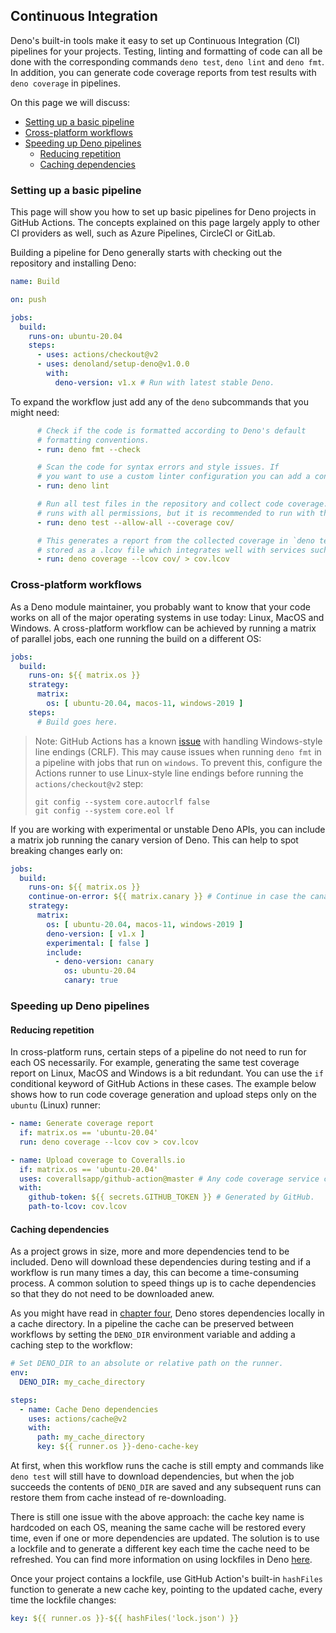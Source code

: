 ## Continuous Integration

Deno's built-in tools make it easy to set up Continuous Integration (CI)
pipelines for your projects. Testing, linting and formatting of code can all be
done with the corresponding commands `deno test`, `deno lint` and `deno fmt`. In
addition, you can generate code coverage reports from test results with
`deno coverage` in pipelines.

On this page we will discuss:

- [Setting up a basic pipeline](#setting-up-a-basic-pipeline)
- [Cross-platform workflows](#cross-platform-workflows)
- [Speeding up Deno pipelines](#speeding-up-deno-pipelines)
  - [Reducing repetition](#reducing-repetition)
  - [Caching dependencies](#caching-dependencies)

### Setting up a basic pipeline

This page will show you how to set up basic pipelines for Deno projects in
GitHub Actions. The concepts explained on this page largely apply to other CI
providers as well, such as Azure Pipelines, CircleCI or GitLab.

Building a pipeline for Deno generally starts with checking out the repository
and installing Deno:

```yaml
name: Build

on: push

jobs:
  build:
    runs-on: ubuntu-20.04
    steps:
      - uses: actions/checkout@v2
      - uses: denoland/setup-deno@v1.0.0
        with:
          deno-version: v1.x # Run with latest stable Deno.
```

To expand the workflow just add any of the `deno` subcommands that you might
need:

```yaml
      # Check if the code is formatted according to Deno's default
      # formatting conventions.
      - run: deno fmt --check

      # Scan the code for syntax errors and style issues. If
      # you want to use a custom linter configuration you can add a configuration file with --config <myconfig>
      - run: deno lint

      # Run all test files in the repository and collect code coverage. The example
      # runs with all permissions, but it is recommended to run with the minimal permissions your program needs (for example --allow-read).
      - run: deno test --allow-all --coverage cov/

      # This generates a report from the collected coverage in `deno test --coverage`. It is
      # stored as a .lcov file which integrates well with services such as Codecov, Coveralls and Travis CI.
      - run: deno coverage --lcov cov/ > cov.lcov
```

### Cross-platform workflows

As a Deno module maintainer, you probably want to know that your code works on
all of the major operating systems in use today: Linux, MacOS and Windows. A
cross-platform workflow can be achieved by running a matrix of parallel jobs,
each one running the build on a different OS:

```yaml
jobs:
  build:
    runs-on: ${{ matrix.os }}
    strategy:
      matrix:
        os: [ ubuntu-20.04, macos-11, windows-2019 ]
    steps:
      # Build goes here.
```

> Note: GitHub Actions has a known
> [issue](https://github.com/actions/checkout/issues/135) with handling
> Windows-style line endings (CRLF). This may cause issues when running
> `deno fmt` in a pipeline with jobs that run on `windows`. To prevent this,
> configure the Actions runner to use Linux-style line endings before running
> the `actions/checkout@v2` step:
>
> ```
> git config --system core.autocrlf false
> git config --system core.eol lf
> ```

If you are working with experimental or unstable Deno APIs, you can include a
matrix job running the canary version of Deno. This can help to spot breaking
changes early on:

```yaml
jobs:
  build:
    runs-on: ${{ matrix.os }}
    continue-on-error: ${{ matrix.canary }} # Continue in case the canary run does not succeed
    strategy:
      matrix:
        os: [ ubuntu-20.04, macos-11, windows-2019 ]
        deno-version: [ v1.x ]
        experimental: [ false ]
        include: 
          - deno-version: canary
            os: ubuntu-20.04
            canary: true
```

### Speeding up Deno pipelines

#### Reducing repetition

In cross-platform runs, certain steps of a pipeline do not need to run for each
OS necessarily. For example, generating the same test coverage report on Linux,
MacOS and Windows is a bit redundant. You can use the `if` conditional keyword
of GitHub Actions in these cases. The example below shows how to run code
coverage generation and upload steps only on the `ubuntu` (Linux) runner:

```yaml
- name: Generate coverage report
  if: matrix.os == 'ubuntu-20.04'
  run: deno coverage --lcov cov > cov.lcov

- name: Upload coverage to Coveralls.io
  if: matrix.os == 'ubuntu-20.04'
  uses: coverallsapp/github-action@master # Any code coverage service can be used, Coveralls.io is used here as an example.
  with:
    github-token: ${{ secrets.GITHUB_TOKEN }} # Generated by GitHub.
    path-to-lcov: cov.lcov
```

#### Caching dependencies

As a project grows in size, more and more dependencies tend to be included. Deno
will download these dependencies during testing and if a workflow is run many
times a day, this can become a time-consuming process. A common solution to
speed things up is to cache dependencies so that they do not need to be
downloaded anew.

As you might have read in
[chapter four](https://deno.land/manual/linking_to_external_code), Deno stores
dependencies locally in a cache directory. In a pipeline the cache can be
preserved between workflows by setting the `DENO_DIR` environment variable and
adding a caching step to the workflow:

```yaml
# Set DENO_DIR to an absolute or relative path on the runner.
env:
  DENO_DIR: my_cache_directory

steps:
  - name: Cache Deno dependencies 
    uses: actions/cache@v2
    with:
      path: my_cache_directory
      key: ${{ runner.os }}-deno-cache-key
```

At first, when this workflow runs the cache is still empty and commands like
`deno test` will still have to download dependencies, but when the job succeeds
the contents of `DENO_DIR` are saved and any subsequent runs can restore them
from cache instead of re-downloading.

There is still one issue with the above approach: the cache key name is
hardcoded on each OS, meaning the same cache will be restored every time, even
if one or more dependencies are updated. The solution is to use a lockfile and
to generate a different key each time the cache need to be refreshed. You can
find more information on using lockfiles in Deno
[here](./linking_to_external_code/integrity_checking.md).

Once your project contains a lockfile, use GitHub Action's built-in `hashFiles`
function to generate a new cache key, pointing to the updated cache, every time
the lockfile changes:

```yaml
key: ${{ runner.os }}-${{ hashFiles('lock.json') }}
```
